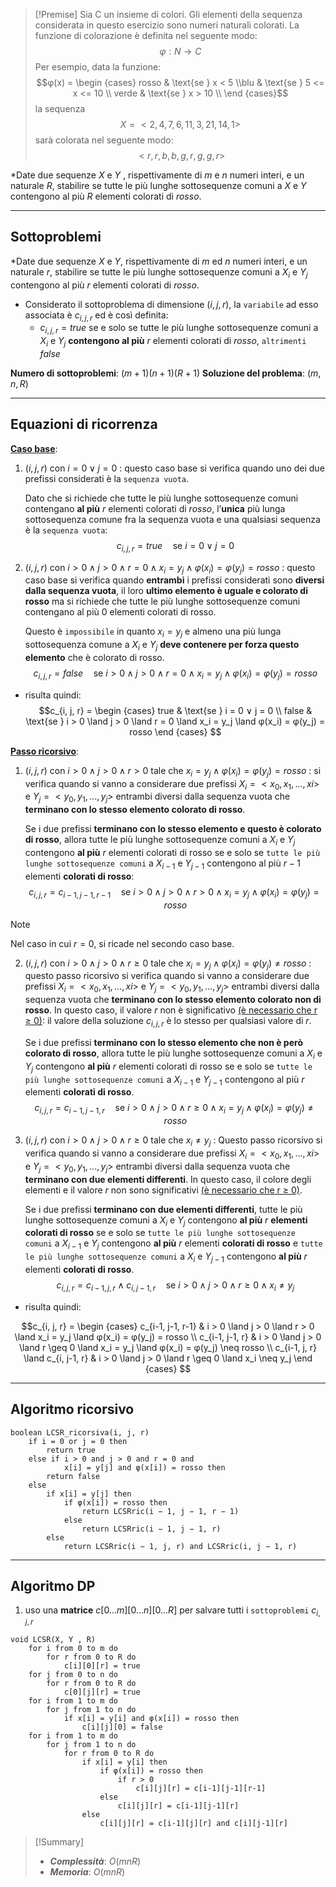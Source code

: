 >[!Premise]
>Sia C un insieme di colori. Gli elementi della sequenza considerata in questo esercizio sono numeri naturali colorati. La funzione di colorazione è definita nel seguente modo: 
>$$φ : N → C$$
>Per esempio, data la funzione:
>$$φ(x) = \begin {cases} rosso & \text{se } x < 5 \\blu & \text{se } 5 <= x <= 10 \\ verde & \text{se } x > 10 \\ \end {cases}$$
>la sequenza  
>$$X = <2, 4, 7, 6, 11, 3, 21, 14, 1>$$
>sarà colorata nel seguente modo: 
>$$<r, r, b, b, g, r, g, g, r>$$
>

*Date due sequenze $X$ e $Y$ , rispettivamente di $m$ e $n$ numeri interi, e un naturale $R$, stabilire se tutte le più lunghe sottosequenze comuni a $X$ e $Y$ contengono al più $R$ elementi colorati di $rosso$.

--- 
## Sottoproblemi

*Date due sequenze $X$ e $Y$, rispettivamente di $m$ ed $n$ numeri interi, e un naturale $r$, stabilire se tutte le più lunghe sottosequenze comuni a $X_i$ e $Y_j$ contengono al più $r$ elementi colorati di $rosso$.

- Considerato il sottoproblema di dimensione $(i, j, r)$, la `variabile` ad esso associata è $c_{i,j,r}$ ed è così definita:
	- $c_{i,j,r} = true$ se e solo se tutte le più lunghe sottosequenze comuni a $X_i$ e $Y_j$ **contengono al più** $r$ elementi colorati di $rosso$, `altrimenti` $false$

**Numero di sottoproblemi**: $(m+1)(n+1)(R+1)$
**Soluzione del problema**: $(m, n, R)$

---

## Equazioni di ricorrenza

<u>**Caso base**</u>:
1. $(i, j, r)$ con $i = 0 \lor j = 0$ : 
	questo caso base si verifica quando uno dei due prefissi considerati è la `sequenza vuota`. 
	
	Dato che si richiede che tutte le più lunghe sottosequenze comuni contengano **al più** $r$ elementi colorati di $rosso$, l’**unica** più lunga sottosequenza comune fra la sequenza vuota e una qualsiasi sequenza è la `sequenza vuota`:
$$c_{i, j, r} = true \quad\text{se } i = 0 ∨ j = 0$$
2. $(i, j, r)$ con $i > 0 \land j > 0 \land r = 0 \land x_i = y_j \land φ(x_i) = φ(y_j) = rosso$ :
	questo caso base si verifica quando **entrambi** i prefissi considerati sono **diversi dalla sequenza vuota**, il loro **ultimo elemento è uguale e colorato di rosso** ma si richiede che tutte le più lunghe sottosequenze comuni contengano al più 0 elementi colorati di rosso. 
	
	Questo è `impossibile` in quanto $x_i = y_j$ e almeno una più lunga sottosequenza comune a $X_i$ e $Y_j$ **deve contenere per forza questo elemento** che è colorato di rosso.
$$c_{i, j, r} = false \quad\text{se } i > 0 \land j > 0 \land r = 0 \land x_i = y_j \land φ(x_i) = φ(y_j) = rosso$$
- risulta quindi:
$$c_{i, j, r} = 
\begin {cases} 
true & \text{se } i = 0 ∨ j = 0 \\
false & \text{se } i > 0 \land j > 0 \land r = 0 \land x_i = y_j \land φ(x_i) = φ(y_j) = rosso
\end {cases}
$$

<u>**Passo ricorsivo**</u>: 
1. $(i, j, r)$ con $i > 0 \land j > 0 \land r > 0$ tale che $x_i = y_j \land φ(x_i) = φ(y_j) = rosso$ :
	si verifica quando si vanno a considerare due prefissi $X_i = <x_0, x_1, ..., xi>$ e $Y_j = <y_0, y_1, ..., y_j>$ entrambi diversi dalla sequenza vuota che **terminano con lo stesso elemento colorato di rosso**.
	
	Se i due prefissi **terminano con lo stesso elemento e questo è colorato di rosso**, allora tutte le più lunghe sottosequenze comuni a $X_i$ e $Y_j$ contengono **al più** $r$ elementi colorati di rosso se e solo se `tutte le più lunghe sottosequenze comuni` a $X_{i−1}$ e $Y_{j−1}$ contengono al più $r − 1$ elementi **colorati di rosso**: 
	$$c_{i, j, r} = c_{i-1, j-1, r-1} \quad\text{se } i > 0 \land j > 0 \land r > 0 \land x_i = y_j \land φ(x_i) = φ(y_j) = rosso$$
>[!Note]
>Nel caso in cui $r = 0$, si ricade nel secondo caso base.

2. $(i, j, r)$ con $i > 0 \land j > 0 \land r \geq 0$ tale che $x_i = y_j \land φ(x_i) = φ(y_j) \neq rosso$ :
	questo passo ricorsivo si verifica quando si vanno a considerare due prefissi $X_i = <x_0, x_1, ..., xi>$ e $Y_j = <y_0, y_1, ..., y_j>$ entrambi diversi dalla sequenza vuota che **terminano con lo stesso elemento colorato non di rosso**. 
	In questo caso, il valore $r$ non è significativo <u>(è necessario che r ≥ 0)</u>: il valore della soluzione $c_{i,j,r}$ è lo stesso per qualsiasi valore di $r$.
	
	Se i due prefissi **terminano con lo stesso elemento che non è però colorato di rosso**, allora tutte le più lunghe sottosequenze comuni a $X_i$ e $Y_j$ contengono **al più** $r$ elementi colorati di rosso se e solo se `tutte le più lunghe sottosequenze comuni` a $X_{i−1}$ e $Y_{j−1}$ contengono al più $r$ elementi **colorati di rosso**.
	$$c_{i, j, r} = c_{i-1, j-1, r} \quad\text{se } i > 0 \land j > 0 \land r \geq 0 \land x_i = y_j \land φ(x_i) = φ(y_j) \neq rosso$$

3. $(i, j, r)$ con $i > 0 \land j > 0 \land r \geq 0$ tale che $x_i \neq y_j$ :
	Questo passo ricorsivo si verifica quando si vanno a considerare due prefissi $X_i = <x_0, x_1, ..., xi>$ e $Y_j = <y_0, y_1, ..., y_j>$ entrambi diversi dalla sequenza vuota che **terminano con due elementi differenti**. 
	In questo caso, il colore degli elementi e il valore $r$ non sono significativi <u>(è necessario che r ≥ 0)</u>.
	
	Se i due prefissi **terminano con due elementi differenti**, tutte le più lunghe sottosequenze comuni a $X_i$ e $Y_j$ contengono **al più** $r$ **elementi colorati di rosso** se e solo se `tutte le più lunghe sottosequenze comuni` a $X_{i−1}$ e $Y_j$ contengono **al più** $r$ elementi **colorati di rosso** e `tutte le più lunghe sottosequenze comuni` a $X_i$ e $Y_{j−1}$ contengono **al più** $r$ elementi **colorati di rosso**.
	$$c_{i, j, r} = c_{i-1, j, r} \land c_{i, j-1, r} \quad\text{se } i > 0 \land j > 0 \land r \geq 0 \land x_i \neq y_j$$
- risulta quindi:

$$c_{i, j, r} = 
\begin {cases} 
c_{i-1, j-1, r-1} & i > 0 \land j > 0 \land r > 0 \land x_i = y_j \land φ(x_i) = φ(y_j) = rosso \\
c_{i-1, j-1, r} & i > 0 \land j > 0 \land r \geq 0 \land x_i = y_j \land φ(x_i) = φ(y_j) \neq rosso \\
c_{i-1, j, r} \land c_{i, j-1, r} & i > 0 \land j > 0 \land r \geq 0 \land x_i \neq y_j
\end {cases}
$$

---

## Algoritmo ricorsivo

``` Pseudocodice TI:"LCSR_ricorsiva" "FOLD"
boolean LCSR_ricorsiva(i, j, r) 
	if i = 0 or j = 0 then 
		return true 
	else if i > 0 and j > 0 and r = 0 and 
			x[i] = y[j] and φ(x[i]) = rosso then 
		return false 
	else
		if x[i] = y[j] then 
			if φ(x[i]) = rosso then
				return LCSRric(i − 1, j − 1, r − 1) 
			else 
				return LCSRric(i − 1, j − 1, r) 
		else 
			return LCSRric(i − 1, j, r) and LCSRric(i, j − 1, r)
```

---

## Algoritmo DP

1. uso una **matrice** $c[0...m][0...n][0...R]$ per salvare tutti i `sottoproblemi` $c_{i, j, r}$

``` Pseudocodice TI:"LCSR" "FOLD"
void LCSR(X, Y , R)
	for i from 0 to m do
		for r from 0 to R do
			c[i][0][r] = true
	for j from 0 to n do
		for r from 0 to R do
			c[0][j][r] = true
	for i from 1 to m do
		for j from 1 to n do
			if x[i] = y[i] and φ(x[i]) = rosso then
				c[i][j][0] = false
	for i from 1 to m do
		for j from 1 to n do
			for r from 0 to R do
				if x[i] = y[i] then
					if φ(x[i]) = rosso then
						if r > 0
							c[i][j][r] = c[i-1][j-1][r-1]
					else
						c[i][j][r] = c[i-1][j-1][r]
				else
					c[i][j][r] = c[i-1][j][r] and c[i][j-1][r]
```


> [!Summary]
> - ***Complessità***: $O(mnR)$
> - ***Memoria***: $O(mnR)$
